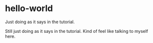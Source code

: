 # hello-world
Just doing as it says in the tutorial.

Still just doing as it says in the tutorial. Kind of feel like talking to myself here. 
